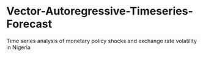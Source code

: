 # Vector-Autoregressive-Timeseries-Forecast
Time series analysis of monetary policy shocks and exchange rate volatility in Nigeria
